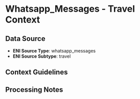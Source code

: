 # Whatsapp_Messages - Travel Context

## Data Source
- **ENI Source Type**: whatsapp_messages
- **ENI Source Subtype**: travel

## Context Guidelines

<!-- Add your context guidelines here -->

## Processing Notes

<!-- Add any specific processing notes for this data type -->
